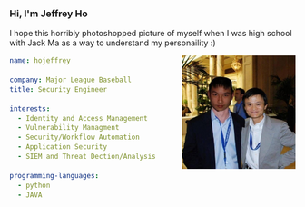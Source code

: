 ### Hi, I'm Jeffrey Ho

I hope this horribly photoshopped picture of myself when I was high school with Jack Ma as a way to understand my personaility :)

<img align="right" alt="JPG" src="https://raw.githubusercontent.com/hojeffrey/hojeffrey/main/artwork/Jeff_and_Jack.JPG" width="200">

``` yaml
name: hojeffrey 

company: Major League Baseball
title: Security Engineer

interests:
  - Identity and Access Management
  - Vulnerability Managment
  - Security/Workflow Automation
  - Application Security
  - SIEM and Threat Dection/Analysis
  
programming-languages:
  - python
  - JAVA 

```